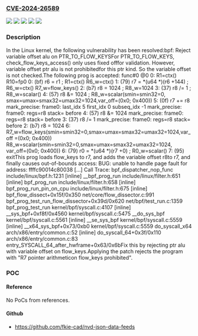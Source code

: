 ### [CVE-2024-26589](https://cve.mitre.org/cgi-bin/cvename.cgi?name=CVE-2024-26589)
![](https://img.shields.io/static/v1?label=Product&message=Linux&color=blue)
![](https://img.shields.io/static/v1?label=Version&message=&color=brightgreen)
![](https://img.shields.io/static/v1?label=Version&message=4.20%20&color=brightgreen)
![](https://img.shields.io/static/v1?label=Version&message=d58e468b1112dcd1d5193c0a89ff9f98b5a3e8b9%20&color=brightgreen)
![](https://img.shields.io/static/v1?label=Vulnerability&message=n%2Fa&color=blue)

### Description

In the Linux kernel, the following vulnerability has been resolved:bpf: Reject variable offset alu on PTR_TO_FLOW_KEYSFor PTR_TO_FLOW_KEYS, check_flow_keys_access() only uses fixed offfor validation. However, variable offset ptr alu is not prohibitedfor this ptr kind. So the variable offset is not checked.The following prog is accepted:  func#0 @0  0: R1=ctx() R10=fp0  0: (bf) r6 = r1                       ; R1=ctx() R6_w=ctx()  1: (79) r7 = *(u64 *)(r6 +144)        ; R6_w=ctx() R7_w=flow_keys()  2: (b7) r8 = 1024                     ; R8_w=1024  3: (37) r8 /= 1                       ; R8_w=scalar()  4: (57) r8 &= 1024                    ; R8_w=scalar(smin=smin32=0,  smax=umax=smax32=umax32=1024,var_off=(0x0; 0x400))  5: (0f) r7 += r8  mark_precise: frame0: last_idx 5 first_idx 0 subseq_idx -1  mark_precise: frame0: regs=r8 stack= before 4: (57) r8 &= 1024  mark_precise: frame0: regs=r8 stack= before 3: (37) r8 /= 1  mark_precise: frame0: regs=r8 stack= before 2: (b7) r8 = 1024  6: R7_w=flow_keys(smin=smin32=0,smax=umax=smax32=umax32=1024,var_off  =(0x0; 0x400)) R8_w=scalar(smin=smin32=0,smax=umax=smax32=umax32=1024,  var_off=(0x0; 0x400))  6: (79) r0 = *(u64 *)(r7 +0)          ; R0_w=scalar()  7: (95) exitThis prog loads flow_keys to r7, and adds the variable offset r8to r7, and finally causes out-of-bounds access:  BUG: unable to handle page fault for address: ffffc90014c80038  [...]  Call Trace:   <TASK>   bpf_dispatcher_nop_func include/linux/bpf.h:1231 [inline]   __bpf_prog_run include/linux/filter.h:651 [inline]   bpf_prog_run include/linux/filter.h:658 [inline]   bpf_prog_run_pin_on_cpu include/linux/filter.h:675 [inline]   bpf_flow_dissect+0x15f/0x350 net/core/flow_dissector.c:991   bpf_prog_test_run_flow_dissector+0x39d/0x620 net/bpf/test_run.c:1359   bpf_prog_test_run kernel/bpf/syscall.c:4107 [inline]   __sys_bpf+0xf8f/0x4560 kernel/bpf/syscall.c:5475   __do_sys_bpf kernel/bpf/syscall.c:5561 [inline]   __se_sys_bpf kernel/bpf/syscall.c:5559 [inline]   __x64_sys_bpf+0x73/0xb0 kernel/bpf/syscall.c:5559   do_syscall_x64 arch/x86/entry/common.c:52 [inline]   do_syscall_64+0x3f/0x110 arch/x86/entry/common.c:83   entry_SYSCALL_64_after_hwframe+0x63/0x6bFix this by rejecting ptr alu with variable offset on flow_keys.Applying the patch rejects the program with "R7 pointer arithmeticon flow_keys prohibited".

### POC

#### Reference
No PoCs from references.

#### Github
- https://github.com/fkie-cad/nvd-json-data-feeds

